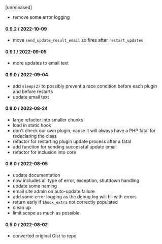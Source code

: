 [unreleased]
* remove some error logging

#### 0.9.2 / 2022-10-09
* move `send_update_result_email` so fires after `restart_updates`

#### 0.9.1 / 2022-09-05
* more updates to email text

#### 0.9.0 / 2022-09-04
* add `sleep(2)` to possibly prevent a race condition before each plugin and before restarts
* update email text

#### 0.8.0 / 2022-08-24
* large refactor into smaller chunks
* load in static hook
* don't check our own plugin, cause it will always have a PHP fatal for redeclaring the class
* refactor for restarting plugin update process after a fatal
* add function for sending successful update email
* refactor for inclusion into core

#### 0.6.0 / 2022-08-05
* update documentation
* now includes all type of error, exception, shutdown handling
* update some naming
* email site admin on auto-update failure
* add some error logging as the debug.log will fill with errors
* return early if `$hook_extra` not correctly populated
* clean up
* limit scope as much as possible

#### 0.5.0 / 2022-08-02
* converted original Gist to repo
